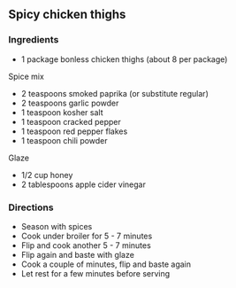 ## Spicy chicken thighs ##

### Ingredients ###

- 1 package bonless chicken thighs (about 8 per package)
     

Spice mix    
- 2 teaspoons smoked paprika (or substitute regular)   
- 2 teaspoons garlic powder   
- 1 teaspoon kosher salt   
- 1 teaspoon cracked pepper   
- 1 teaspoon red pepper flakes    
- 1 teaspoon chili powder   

Glaze    
- 1/2 cup honey   
- 2 tablespoons apple cider vinegar    

### Directions ###    

- Season with spices
- Cook under broiler for 5 - 7 minutes
- Flip and cook another 5 - 7 minutes
- Flip again and baste with glaze
- Cook a couple of minutes, flip and baste again
- Let rest for a few minutes before serving

